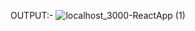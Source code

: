 
OUTPUT:-
![localhost_3000-ReactApp (1)](https://user-images.githubusercontent.com/109368196/191787178-1b2f883c-318f-4998-bfc1-db7aaaf71fdd.jpeg)
